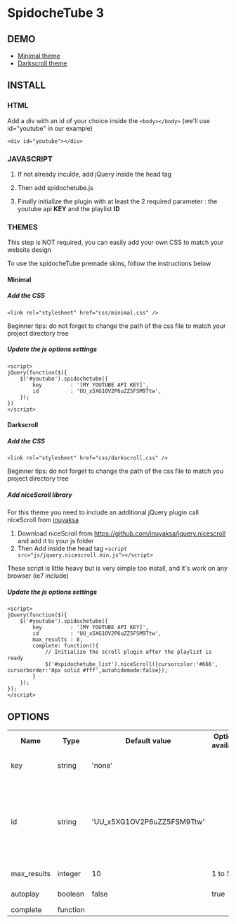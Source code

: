 # SpidocheTube 3

## DEMO

*   [Minimal theme](http://tube.spidoche.com/demo/minimal/minimal.html)
*   [Darkscroll theme](http://tube.spidoche.com/demo/darkscroll/darkscroll.html)

## INSTALL

### HTML

Add a div with an id of your choice inside the `<body></body>` (we'll use id="youtube" in our example)

    <div id="youtube"></div>

### JAVASCRIPT

1.  If not already inculde, add jQuery inside the head tag
2.  Then add spidochetube.js
3.  Finally initialize the plugin with at least the 2 required parameter : the youtube api **KEY** and the playlist **ID**

    <script src="https://ajax.googleapis.com/ajax/libs/jquery/1.9.0/jquery.min.js"></script>
    <script src="js/jquery.spidochetube.js"></script>
    <script>
    jQuery(function($){
        $('#youtube').spidochetube({
            key         : '[MY YOUTUBE API KEY]',
            id          : 'UU_x5XG1OV2P6uZZ5FSM9Ttw',
        });
    })
    </script>

### THEMES

This step is NOT required, you can easily add your own CSS to match your website design

To use the spidocheTube premade skins, follow the instructions below

#### Minimal

##### Add the CSS

    <link rel="stylesheet" href="css/minimal.css" />

Beginner tips: do not forget to change the path of the css file to match your project directory tree

##### Update the js options settings

    <script>
    jQuery(function($){
        $('#youtube').spidochetube({
            key         : '[MY YOUTUBE API KEY]',
            id          : 'UU_x5XG1OV2P6uZZ5FSM9Ttw',
        });
    })
    </script>

#### Darkscroll

##### Add the CSS

    <link rel="stylesheet" href="css/darkscroll.css" />

Beginner tips: do not forget to change the path of the css file to match you project directory tree

##### Add niceScroll library

For this theme you need to include an additional jQuery plugin call niceScroll from [inuyaksa](http://nicescroll.areaaperta.com/)

1.  Download niceScroll from https://github.com/inuyaksa/jquery.nicescroll and add it to your js folder
2.  Then Add inside the head tag `<script src="js/jquery.nicescroll.min.js"></script>`

These script is little heavy but is very simple too install, and it's work on any browser (ie7 include)

##### Update the js options settings

    <script>
    jQuery(function($){
        $('#youtube').spidochetube({
            key         : '[MY YOUTUBE API KEY]',
            id          : 'UU_x5XG1OV2P6uZZ5FSM9Ttw',
            max_results : 8,
            complete: function(){
                // Initialize the scroll plugin after the playlist is ready
                $('#spidochetube_list').niceScroll({cursorcolor:'#666', cursorborder:'0px solid #fff',autohidemode:false});
            }
        });
    });
    </script>

## OPTIONS

<table class="api">

<tbody>

<tr>

<th class="option">Name</th>

<th class="type">Type</th>

<th class="parameter">Default value</th>

<th class="example">Options available</th>

<th class="description">Description</th>

</tr>

<tr>

<td>key</td>

<td>string</td>

<td>'none'</td>

<td></td>

<td>Add your youtube API key , get one on the [google dev console](https://console.developers.google.com)</td>

</tr>

<tr class="playlist_id">

<td>id</td>

<td>string</td>

<td>'UU_x5XG1OV2P6uZZ5FSM9Ttw'</td>

<td></td>

<td>

Your playlist id, it's can be a user playist id or a user last entries playlist

if no argument submit spidochetube will display the last google devlopper channel entries

[How to find a playlist id?](https://www.youtube.com/watch?v=oRGEOtcZc0o)

</td>

</tr>

<tr>

<td>max_results</td>

<td>integer</td>

<td>10</td>

<td>1 to 50</td>

<td>50 results per page/load maximum (youtube api limitation)</td>

</tr>

<tr>

<td>autoplay</td>

<td>boolean</td>

<td>false</td>

<td>true</td>

<td>Set to true if you want to autoplay the videos</td>

</tr>

<tr>

<td>complete</td>

<td>function</td>

<td></td>

<td></td>

<td>Callback function fire after list is loaded</td>

</tr>

</tbody>

</table>
<div class="download_more">
